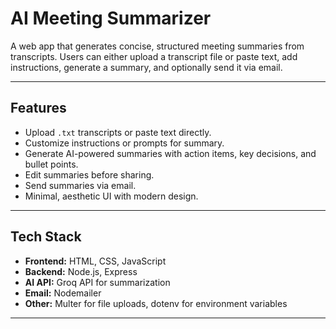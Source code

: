 # AI Meeting Summarizer

A web app that generates concise, structured meeting summaries from transcripts. Users can either upload a transcript file or paste text, add instructions, generate a summary, and optionally send it via email.

---

## Features

- Upload `.txt` transcripts or paste text directly.
- Customize instructions or prompts for summary.
- Generate AI-powered summaries with action items, key decisions, and bullet points.
- Edit summaries before sharing.
- Send summaries via email.
- Minimal, aesthetic UI with modern design.

---

## Tech Stack

- **Frontend:** HTML, CSS, JavaScript
- **Backend:** Node.js, Express
- **AI API:** Groq API for summarization
- **Email:** Nodemailer
- **Other:** Multer for file uploads, dotenv for environment variables

---
